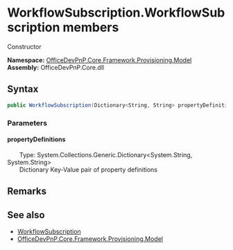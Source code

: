 # WorkflowSubscription.WorkflowSubscription members 
 Constructor   

**Namespace:** [OfficeDevPnP.Core.Framework.Provisioning.Model](OfficeDevPnP.Core.Framework.Provisioning.Model.md)  
**Assembly:** OfficeDevPnP.Core.dll  
## Syntax
```C#
public WorkflowSubscription(Dictionary<String, String> propertyDefinitions)
```
### Parameters
#### propertyDefinitions  
&emsp;&emsp;Type: System.Collections.Generic.Dictionary<System.String, System.String>  
&emsp;&emsp;Dictionary Key-Value pair of property definitions   


## Remarks
  
## See also
- [WorkflowSubscription](OfficeDevPnP.Core.Framework.Provisioning.Model.WorkflowSubscription.md)
- [OfficeDevPnP.Core.Framework.Provisioning.Model](OfficeDevPnP.Core.Framework.Provisioning.Model.md)
